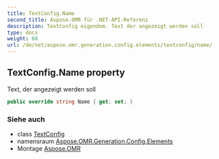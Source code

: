 ```yaml
---
title: TextConfig.Name
second_title: Aspose.OMR für .NET-API-Referenz
description: TextConfig eigendom. Text der angezeigt werden soll
type: docs
weight: 60
url: /de/net/aspose.omr.generation.config.elements/textconfig/name/
---
```

## TextConfig.Name property

Text, der angezeigt werden soll

```csharp
public override string Name { get; set; }
```

### Siehe auch

* class [TextConfig](../)
* namensraum [Aspose.OMR.Generation.Config.Elements](../../textconfig/)
* Montage [Aspose.OMR](../../../)


